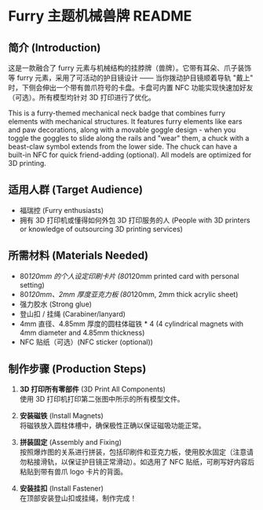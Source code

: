 # Furry 主题机械兽牌 README

## 简介 (Introduction)
这是一款融合了 furry 元素与机械结构的挂脖牌（兽牌）。它带有耳朵、爪子装饰等 furry 元素，采用了可活动的护目镜设计 —— 当你拨动护目镜顺着导轨 "戴上" 时，下侧会伸出一个带有兽爪符号的卡盘。卡盘可内置 NFC 功能实现快速加好友（可选）。所有模型均针对 3D 打印进行了优化。

This is a furry-themed mechanical neck badge that combines furry elements with mechanical structures. It features furry elements like ears and paw decorations, along with a movable goggle design - when you toggle the goggles to slide along the rails and "wear" them, a chuck with a beast-claw symbol extends from the lower side. The chuck can have a built-in NFC for quick friend-adding (optional). All models are optimized for 3D printing.

## 适用人群 (Target Audience)
- 福瑞控 (Furry enthusiasts)
- 拥有 3D 打印机或懂得如何外包 3D 打印服务的人 (People with 3D printers or knowledge of outsourcing 3D printing services)

## 所需材料 (Materials Needed)
- 80*120mm 的个人设定印刷卡片 (80*120mm printed card with personal setting)
- 80*120mm、2mm 厚度亚克力板 (80*120mm, 2mm thick acrylic sheet)
- 强力胶水 (Strong glue)
- 登山扣 / 挂绳 (Carabiner/lanyard)
- 4mm 直径、4.85mm 厚度的圆柱体磁铁 * 4 (4 cylindrical magnets with 4mm diameter and 4.85mm thickness)
- NFC 贴纸（可选）(NFC sticker (optional))

## 制作步骤 (Production Steps)
1. **3D 打印所有零部件** (3D Print All Components)  
   使用 3D 打印机打印第二张图中所示的所有模型文件。

2. **安装磁铁** (Install Magnets)  
   将磁铁放入圆柱体槽中，确保极性正确以保证磁吸功能正常。

3. **拼装固定** (Assembly and Fixing)  
   按照爆炸图的关系进行拼装，包括印刷件和亚克力板，使用胶水固定（注意请勿粘接滑轨，以保证护目镜正常滑动）。如选用了 NFC 贴纸，可刷写好内容后粘贴到带有兽爪 logo 卡片的背面。

4. **安装挂扣** (Install Fastener)  
   在顶部安装登山扣或挂绳，制作完成！
